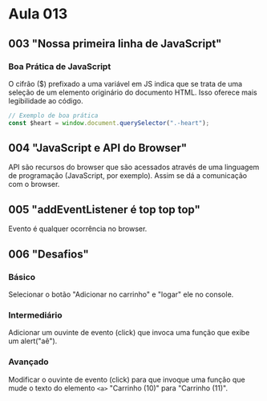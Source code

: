 # Aula 013

## 003 "Nossa primeira linha de JavaScript"

### Boa Prática de JavaScript

O cifrão ($) prefixado a uma variável em JS indica que se trata de uma seleção de um elemento originário do documento HTML. Isso oferece mais legibilidade ao código.

```JavaScript
// Exemplo de boa prática
const $heart = window.document.querySelector(".-heart");
```

## 004 "JavaScript e API do Browser"

API são recursos do browser que são acessados através de uma linguagem de programação (JavaScript, por exemplo). Assim se dá a comunicação com o browser.

## 005 "addEventListener é top top top"

Evento é qualquer ocorrência no browser.

## 006 "Desafios"

### Básico

Selecionar o botão "Adicionar no carrinho" e "logar" ele no console.

### Intermediário

Adicionar um ouvinte de evento (click) que invoca uma função que exibe um alert("aê").

### Avançado

Modificar o ouvinte de evento (click) para que invoque uma função que mude o texto do elemento `<a>` "Carrinho (10)" para "Carrinho (11)".
